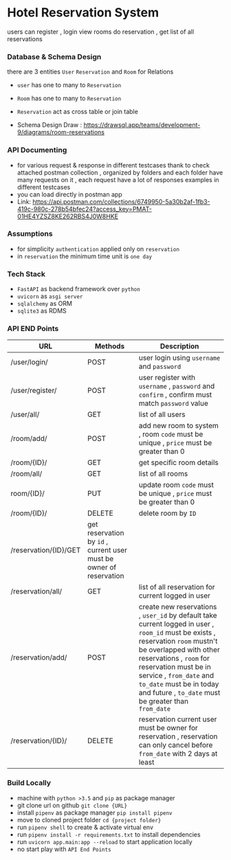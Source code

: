 # Hotel Reservation System 
users can register , login view rooms do reservation , get list of all reservations 

### Database & Schema Design 
there are 3 entities  `User` `Reservation` and `Room`
for Relations 
- `user` has one to many to `Reservation` 
- `Room` has one to many to `Reservation` 
- `Reservation` act as cross table or join table 

- Schema Design Draw : https://drawsql.app/teams/development-9/diagrams/room-reservations

### API Documenting 
- for various request & response in different testcases thank to check attached postman collection , organized by folders and each folder have many requests on it , each request have a lot of responses examples in different testcases
- you can load directly in postman app 
- Link: https://api.postman.com/collections/6749950-5a30b2af-1fb3-419c-980c-278b54bfec24?access_key=PMAT-01HE4YZSZ8KE262RBS4J0W8HKE

### Assumptions

- for simplicity `authentication` applied only on `reservation` 
- in `reservation` the minimum time unit is `one day`	 

### Tech Stack 
- `FastAPI` as backend framework over `python`
- `uvicorn` as `asgi server` 
- `sqlalchemy` as ORM
- `sqlite3` as RDMS
### API END Points 
| URL |Methods  |Description|
|--|--|--|
| /user/login/| POST |user login using `username` and `password`|
|/user/register/|POST|user register with `username` , `password` and `confirm` , confirm must match `password` value |
|/user/all/| GET|list of all users|
|/room/add/ | POST | add new room to system , room `code` must be unique , `price` must be greater than 0 |
|/room/{ID}/| GET| get specific room details |
|/room/all/| GET| list of all rooms| 
|room/{ID}/|PUT| update room `code` must be unique , `price` must be greater than 0|
|/room/{ID}/|DELETE| delete room by `ID`|
|/reservation/{ID}/GET| get reservation by `id` , current user must be owner of reservation|
|/reservation/all/|GET|list of all reservation for current logged in user|
|/reservation/add/|POST| create new reservations , `user_id` by default take current logged in user , `room_id` must be exists , reservation `room` mustn't be overlapped with other reservations , `room` for reservation must be in service , `from_date` and `to_date` must be in today and future , `to_date` must be greater than `from_date` |
|/reservation/{ID}/|DELETE|reservation current user must be owner for reservation , reservation can only cancel before `from_date` with 2 days at least |

### Build Locally 

- machine with `python >3.5` and `pip` as package manager 
- git clone url on github `git clone {URL}` 
- install `pipenv` as package manager `pip install pipenv` 
- move to cloned project folder `cd {project folder}`
- run `pipenv shell` to create & activate virtual env 
- run 	`pipenv install -r requirements.txt` to install dependencies  
- run `uvicorn app.main:app --reload` to start application locally 
- no start play with `API End Points`
 